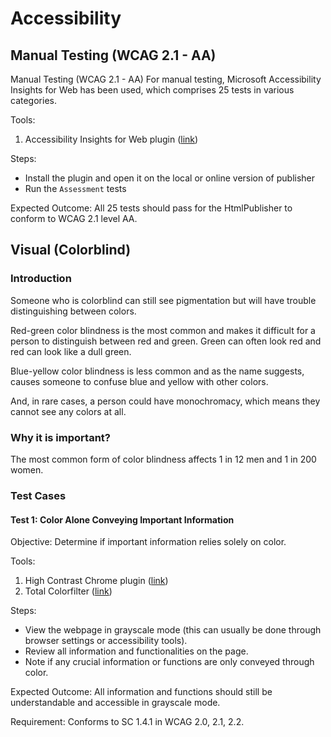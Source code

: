 # Accessibility

## Manual Testing (WCAG 2.1 - AA)

Manual Testing (WCAG 2.1 - AA)
For manual testing, Microsoft Accessibility Insights for Web has been used, which comprises 25 tests in various categories.

Tools:
1. Accessibility Insights for Web plugin ([link](https://accessibilityinsights.io/docs/web/overview/))

Steps:
- Install the plugin and open it on the local or online version of publisher
- Run the `Assessment` tests

Expected Outcome: All 25 tests should pass for the HtmlPublisher to conform to WCAG 2.1 level AA.

## Visual (Colorblind) 

### Introduction

Someone who is colorblind can still see pigmentation but will have trouble distinguishing between colors. 

Red-green color blindness is the most common and makes it difficult for a person to distinguish between red and green. Green can often look red and red can look like a dull green.

Blue-yellow color blindness is less common and as the name suggests, causes someone to confuse blue and yellow with other colors.

And, in rare cases, a person could have monochromacy, which means they cannot see any colors at all. 

### Why it is important?

The most common form of color blindness affects 1 in 12 men and 1 in 200 women.

### Test Cases

#### Test 1: Color Alone Conveying Important Information

Objective: Determine if important information relies solely on color.

Tools:
1. High Contrast Chrome plugin ([link](https://chromewebstore.google.com/detail/high-contrast/djcfdncoelnlbldjfhinnjlhdjlikmph))
2. Total Colorfilter ([link](http://www.toptal.com/designers/colorfilter/))

Steps:
- View the webpage in grayscale mode (this can usually be done through browser settings or accessibility tools).
- Review all information and functionalities on the page.
- Note if any crucial information or functions are only conveyed through color.

Expected Outcome: All information and functions should still be understandable and accessible in grayscale mode.

Requirement: Conforms to SC 1.4.1 in WCAG 2.0, 2.1, 2.2.
